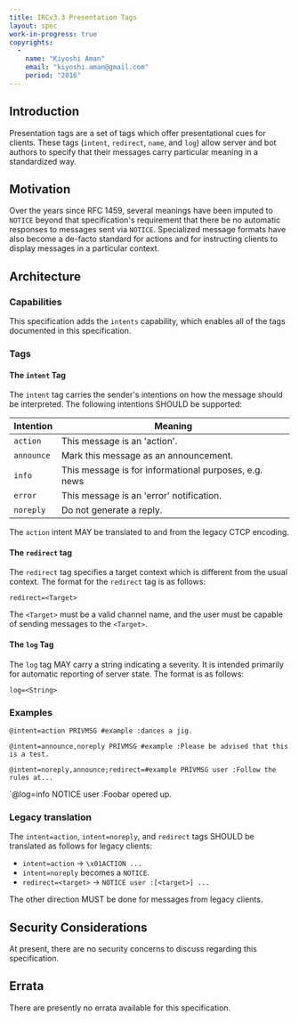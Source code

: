 ```yaml
---
title: IRCv3.3 Presentation Tags
layout: spec
work-in-progress: true
copyrights:
  -
    name: "Kiyoshi Aman"
    email: "kiyoshi.aman@gmail.com"
    period: "2016"
---
```


## Introduction

Presentation tags are a set of tags which offer presentational cues for
clients. These tags (`intent`, `redirect`, `name`, and `log`) allow server
and bot authors to specify that their messages carry particular meaning in
a standardized way.

## Motivation

Over the years since RFC 1459, several meanings have been imputed to `NOTICE`
beyond that specification's requirement that there be no automatic responses
to messages sent via `NOTICE`. Specialized message formats have also become
a de-facto standard for actions and for instructing clients to display
messages in a particular context. 

## Architecture

### Capabilities

This specification adds the `intents` capability, which enables all of the
tags documented in this specification.

### Tags

#### The `intent` Tag

The `intent` tag carries the sender's intentions on how the message should be
interpreted. The following intentions SHOULD be supported:

| Intention   | Meaning                                               |
|-------------|-------------------------------------------------------|
| `action`    | This message is an 'action'.                          |
| `announce`  | Mark this message as an announcement.                 |
| `info`      | This message is for informational purposes, e.g. news |
| `error`     | This message is an 'error' notification.              |
| `noreply`   | Do not generate a reply.                              |

The `action` intent MAY be translated to and from the legacy CTCP encoding.

#### The `redirect` tag

The `redirect` tag specifies a target context which is different from the usual
context. The format for the `redirect` tag is as follows:

    redirect=<Target>

The `<Target>` must be a valid channel name, and the user must be capable of
sending messages to the `<Target>`.

#### The `log` Tag

The `log` tag MAY carry a string indicating a severity. It is intended
primarily for automatic reporting of server state. The format is as follows:

    log=<String>


### Examples

`@intent=action PRIVMSG #example :dances a jig.`

`@intent=announce,noreply PRIVMSG #example :Please be advised that this is a test.`

`@intent=noreply,announce;redirect=#example PRIVMSG user :Follow the rules at...`

`@log=info NOTICE user :Foobar opered up.

### Legacy translation

The `intent=action`, `intent=noreply`, and `redirect` tags SHOULD be
translated as follows for legacy clients:

* `intent=action` → `\x01ACTION ...`
* `intent=noreply` becomes a `NOTICE`.
* `redirect=<target>` → `NOTICE user :[<target>] ...`

The other direction MUST be done for messages from legacy clients.

## Security Considerations

At present, there are no security concerns to discuss regarding this
specification.

## Errata

There are presently no errata available for this specification.
